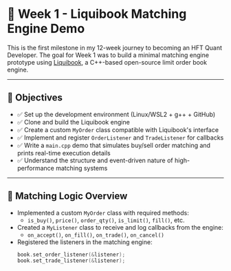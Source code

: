 # 🧠 Week 1 - Liquibook Matching Engine Demo

This is the first milestone in my 12-week journey to becoming an HFT Quant Developer. The goal for Week 1 was to build a minimal matching engine prototype using [Liquibook](https://github.com/enewhuis/liquibook), a C++-based open-source limit order book engine.

---

## 🎯 Objectives

- ✅ Set up the development environment (Linux/WSL2 + g++ + GitHub)
- ✅ Clone and build the Liquibook engine
- ✅ Create a custom `MyOrder` class compatible with Liquibook's interface
- ✅ Implement and register `OrderListener` and `TradeListener` for callbacks
- ✅ Write a `main.cpp` demo that simulates buy/sell order matching and prints real-time execution details
- ✅ Understand the structure and event-driven nature of high-performance matching systems

---

## 🔧 Matching Logic Overview

- Implemented a custom `MyOrder` class with required methods:
  - `is_buy()`, `price()`, `order_qty()`, `is_limit()`, `fill()`, etc.
- Created a `MyListener` class to receive and log callbacks from the engine:
  - `on_accept()`, `on_fill()`, `on_trade()`, `on_cancel()`
- Registered the listeners in the matching engine:
  ```cpp
  book.set_order_listener(&listener);
  book.set_trade_listener(&listener);

